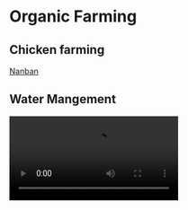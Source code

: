 # Organic Farming  


## Chicken farming
[Nanban](https://www.youtube.com/watch?v=ZDdrd1bNagU)

##  Water Mangement
<video controls autoplay>
  <source src="img/farming-water-mgmt.mp4" type="video/mp4">
  Your browser does not support the video tag.
</video>
